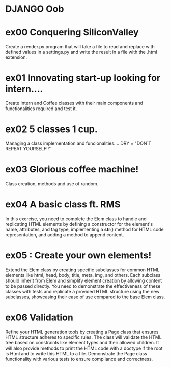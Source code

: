 # DJANGO Oob

 # ex00 Conquering SiliconValley
Create a render.py program that will take a file  to read and replace with defined values in a settings.py and write the result in a file with the .html extension.

# ex01 Innovating start-up looking for intern....
Create Intern and Coffee classes with their  main components and functionalities required and test it.

# ex02  5 classes 1 cup.
Managing a class implementation and funcionalities....
DRY = "DON´T REPEAT YOURSELF!!"

# ex03  Glorious coffee machine!
Class creation, methods and use of random.

# ex04 A basic class ft. RMS
In this exercise, you need to complete the Elem class to handle and replicating HTML elements by defining a constructor for the element's name, attributes, and tag type, implementing a __str__() method for HTML code representation, and adding a method to append content.

# ex05 : Create your own elements!
Extend the Elem class by creating specific subclasses for common HTML elements like html, head, body, title, meta, img, and others. Each subclass should inherit from Elem and simplify element creation by allowing content to be passed directly. You need to demonstrate the effectiveness of these classes with tests and replicate a provided HTML structure using the new subclasses, showcasing their ease of use compared to the base Elem class.

# ex06 Validation
Refine your HTML generation tools by creating a Page class that ensures HTML structure adheres to specific rules. The class will validate the HTML tree based on constraints like element types and their allowed children. It will also provide methods to print the HTML code with a doctype if the root is Html and to write this HTML to a file. Demonstrate the Page class functionality with various tests to ensure compliance and correctness.







